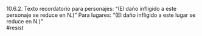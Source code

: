 10.6.2. Texto recordatorio para personajes: “(El daño infligido a este personaje se reduce en N.)” Para lugares: “(El daño infligido a este lugar se reduce en N.)”  
#resist